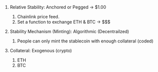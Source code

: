 1. Relative Stability: Anchored or Pegged -> $1.00
    1. Chainlink price feed.
    2. Set a function to exchange ETH & BTC -> $$$

2. Stability Mechanism (Minting): Algorithmic (Decentrailzed)
    1. People can only mint the stablecoin with enough collateral (coded)

3. Collateral: Exogenous (crypto)
    1. ETH
    2. BTC